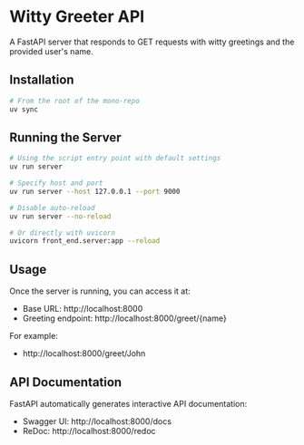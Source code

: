 # Witty Greeter API

A FastAPI server that responds to GET requests with witty greetings and the provided user's name.

## Installation

```bash
# From the root of the mono-repo
uv sync
```

## Running the Server

```bash
# Using the script entry point with default settings
uv run server

# Specify host and port
uv run server --host 127.0.0.1 --port 9000

# Disable auto-reload
uv run server --no-reload

# Or directly with uvicorn
uvicorn front_end.server:app --reload
```

## Usage

Once the server is running, you can access it at:

- Base URL: http://localhost:8000
- Greeting endpoint: http://localhost:8000/greet/{name}

For example:

- http://localhost:8000/greet/John

## API Documentation

FastAPI automatically generates interactive API documentation:

- Swagger UI: http://localhost:8000/docs
- ReDoc: http://localhost:8000/redoc
